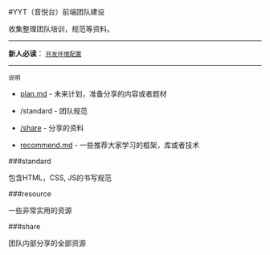 #YYT（音悦台）前端团队建设

收集整理团队培训，规范等资料。

---
**新人必读**： [`开发环境配置`](https://github.com/sapling-team/team-building/blob/master/IDE.md)

---

`说明`

*	[plan.md](https://github.com/sapling-team/team-building/blob/master/plan.md) - 未来计划，准备分享的内容或者题材

*	/standard  -  团队规范
*	[/share](https://github.com/sapling-team/team-building/tree/master/share)	-  分享的资料
*	[recommend.md](https://github.com/sapling-team/team-building/blob/master/recommend.md) - 一些推荐大家学习的框架，库或者技术



###standard

包含HTML，CSS, JS的书写规范


###resource

一些非常实用的资源


###share

团队内部分享的全部资源

